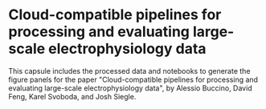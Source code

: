 # Cloud-compatible pipelines for processing and evaluating large-scale electrophysiology data

This capsule includes the processed data and notebooks to generate the figure panels for the paper "Cloud-compatible pipelines for processing and evaluating large-scale electrophysiology data", by Alessio Buccino, David Feng, Karel Svoboda, and Josh Siegle.
